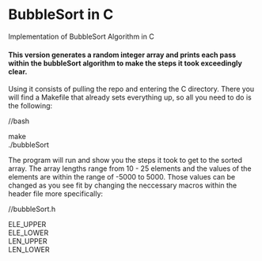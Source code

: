 # BubbleSort in C
Implementation of BubbleSort Algorithm in C

#### This version generates a random integer array and prints each pass within the bubbleSort algorithm to make the steps it took exceedingly clear. 
Using it consists of pulling the repo and entering the C directory. There you will find a Makefile that already sets everything up, so all you need to do is the following: 

//bash

make  
./bubbleSort

The program will run and show you the steps it took to get to the sorted array. The array lengths range from 10 - 25 elements and the values of the elements are within the range of -5000 to 5000. Those values can be changed as you see fit by changing the neccessary macros within the header file more specifically: 

//bubbleSort.h  

ELE_UPPER  
ELE_LOWER  
LEN_UPPER  
LEN_LOWER  
